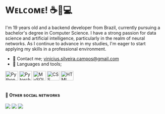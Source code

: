 # Wᴇʟᴄᴏᴍᴇ! ☕📖💻

I'm 19 years old and a backend developer from Brazil, currently pursuing a bachelor's degree in Computer Science. I have a strong passion for data science and artificial intelligence, particularly in the realm of neural networks. As I continue to advance in my studies, I'm eager to start applying my skills in a professional environment.

- 📨 Contact me; vinicius.silveira.campos@gmail.com
- 💾 Languages ​​and tools;
<div style="display: inline_block">

  <img align="center" alt="Python" height="30" width="40" src="https://cdn.jsdelivr.net/gh/devicons/devicon@latest/icons/python/python-original.svg"> 
  <img align="center" alt="Pytorch" height="30" width="40"src="https://cdn.jsdelivr.net/gh/devicons/devicon@latest/icons/pytorch/pytorch-original.svg">
  <img align="center" alt="MySQL" height="30" width="40" src="https://cdn.jsdelivr.net/gh/devicons/devicon@latest/icons/mysql/mysql-original.svg">
  <img align="center" alt="CSS" height="30" width="40" src="https://cdn.jsdelivr.net/gh/devicons/devicon@latest/icons/html5/html5-original.svg">
  <img align="center" alt="HTML" height="30" width="40" src="https://cdn.jsdelivr.net/gh/devicons/devicon@latest/icons/css3/css3-original.svg">
</div>

<br>

#### 📱 Oᴛʜᴇʀ sᴏᴄɪᴀʟ ɴᴇᴛᴡᴏʀᴋs
<div>
    <a href="https://www.linkedin.com/in/vinicius-silveira-campos/" target="_blank"><img src="https://img.shields.io/badge/-LinkedIn-%230077B5?style=for-the-badge&logo=linkedin&logoColor=white" target="_blank"></a> 
    <a href="https://www.instagram.com/vinicius_v_2/" target="_blank"><img src="https://img.shields.io/badge/-Instagram-%23E4405F?style=for-the-badge&logo=instagram&logoColor=white" target="_blank"></a>
    <a href="mailto:vinicius.silveira.campos@gmail.com" target="_blank"><img src="https://img.shields.io/badge/Gmail-D14836?style=for-the-badge&logo=gmail&logoColor=white" target="_blank"></a>
</div>
